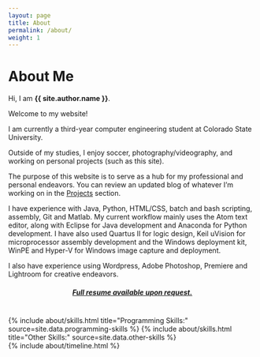 ```yaml
---
layout: page
title: About
permalink: /about/
weight: 1
---
```


# **About Me**

Hi, I am **{{ site.author.name }}**.<br>

<p>Welcome to my website!</p>

<p>I am currently a third-year computer engineering student at Colorado State University.</p>

<p>Outside of my studies, I enjoy soccer, photography/videography, and working on personal projects (such as this site).</p>

<p>The purpose of this website is to serve as a hub for my professional and personal endeavors. You can review an updated blog of whatever I’m working on in the <a href="http://localhost:4000/projects/">Projects</a> section.</p>

<p>I have experience with Java, Python, HTML/CSS, batch and bash scripting, assembly, Git and Matlab. My current workflow mainly uses the Atom text editor, along with Eclipse for Java development and Anaconda for Python development. I have also used Quartus II for logic design, Keil uVision for microprocessor assembly development and the Windows deployment kit, WinPE and Hyper-V for Windows image capture and deployment.</p>

<p>I also have experience using Wordpress, Adobe Photoshop, Premiere and Lightroom for creative endeavors.</p>

<h5><strong><center><a href="mailto:ryan@ryanguidice.com">Full resume available upon request.</a></center></strong></h5>
<br>


<div class="row">
{% include about/skills.html title="Programming Skills:" source=site.data.programming-skills %}
{% include about/skills.html title="Other Skills:" source=site.data.other-skills %}
</div>

<div class="row">
{% include about/timeline.html %}
</div>
